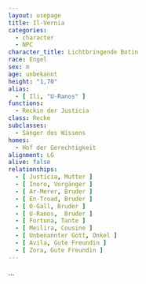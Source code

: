 ```yaml
---
layout: usepage
title: Il-Vernia
categories:
  - character
  - NPC
character_title: Lichtbringende Botin
race: Engel
sex: m
age: unbekannt
height: "1,70"
alias:
  - [ Ili, "U-Ranos" ]
functions:
  - Reckin der Justicia
class: Recke
subclasses:
  - Sänger des Wissens
homes:
  - Hof der Gerechtigkeit
alignment: LG
alive: false
relationships:
  - [ Justicia, Mutter ]
  - [ Inoro, Vorgänger ]
  - [ Ar-Merer, Bruder ]
  - [ En-Troad, Bruder ]
  - [ O-Gall, Bruder ]
  - [ U-Ranos,  Bruder ]
  - [ Fortuna, Tante ]
  - [ Meilira, Cousine ]
  - [ Unbenannter Gott, Onkel ]
  - [ Avila, Gute Freundin ]
  - [ Zora, Gute Freundin ]
---
```


...